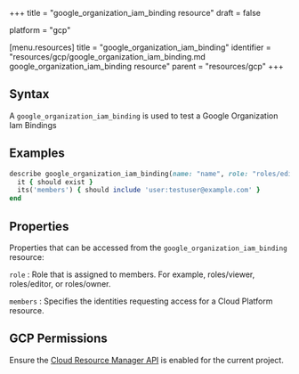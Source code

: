 +++
title = "google_organization_iam_binding resource"
draft = false

platform = "gcp"

[menu.resources]
    title = "google_organization_iam_binding"
    identifier = "resources/gcp/google_organization_iam_binding.md google_organization_iam_binding resource"
    parent = "resources/gcp"
+++

## Syntax

A `google_organization_iam_binding` is used to test a Google Organization Iam Bindings

## Examples

```ruby
describe google_organization_iam_binding(name: "name", role: "roles/editor") do
  it { should exist }
  its('members') { should include 'user:testuser@example.com' }
end
```

## Properties

Properties that can be accessed from the `google_organization_iam_binding` resource:

`role`
: Role that is assigned to members. For example, roles/viewer, roles/editor, or roles/owner.

`members`
: Specifies the identities requesting access for a Cloud Platform resource.

## GCP Permissions

Ensure the [Cloud Resource Manager API](https://console.cloud.google.com/apis/library/cloudresourcemanager.googleapis.com/) is enabled for the current project.
